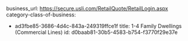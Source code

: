 business_url: https://secure.usli.com/RetailQuote/RetailLogin.aspx
category-class-of-business:
  - ad3fbe85-3686-4d4c-843a-249319ffce1f
title: 1-4 Family Dwellings (Commercial Lines)
id: d0baab81-30b5-4583-b754-f3770f29e37e
